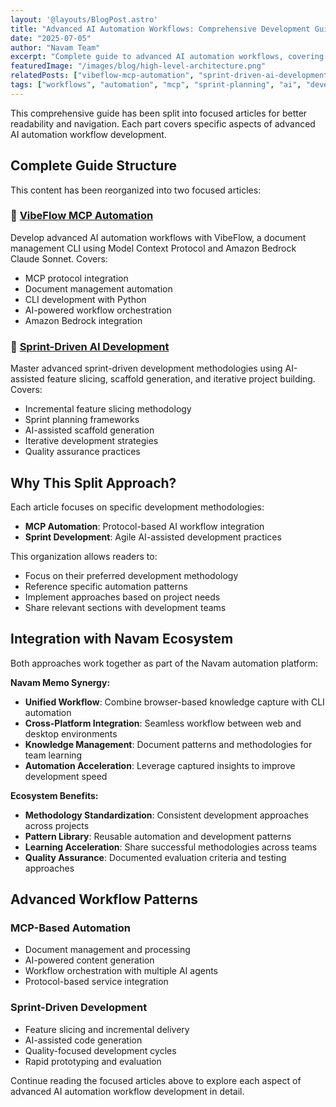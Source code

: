 ```yaml
---
layout: '@layouts/BlogPost.astro'
title: "Advanced AI Automation Workflows: Comprehensive Development Guide"
date: "2025-07-05"
author: "Navam Team"
excerpt: "Complete guide to advanced AI automation workflows, covering MCP automation, sprint-driven development, and document management systems."
featuredImage: "/images/blog/high-level-architecture.png"
relatedPosts: ["vibeflow-mcp-automation", "sprint-driven-ai-development", "ai-automation-best-practices"]
tags: ["workflows", "automation", "mcp", "sprint-planning", "ai", "development", "python", "cli", "productivity", "trenddit"]
---
```


This comprehensive guide has been split into focused articles for better readability and navigation. Each part covers specific aspects of advanced AI automation workflow development.

## Complete Guide Structure

This content has been reorganized into two focused articles:

### 🤖 [VibeFlow MCP Automation](/blog/vibeflow-mcp-automation)
Develop advanced AI automation workflows with VibeFlow, a document management CLI using Model Context Protocol and Amazon Bedrock Claude Sonnet. Covers:
- MCP protocol integration
- Document management automation
- CLI development with Python
- AI-powered workflow orchestration
- Amazon Bedrock integration

### 🚀 [Sprint-Driven AI Development](/blog/sprint-driven-ai-development)
Master advanced sprint-driven development methodologies using AI-assisted feature slicing, scaffold generation, and iterative project building. Covers:
- Incremental feature slicing methodology
- Sprint planning frameworks
- AI-assisted scaffold generation
- Iterative development strategies
- Quality assurance practices

## Why This Split Approach?

Each article focuses on specific development methodologies:
- **MCP Automation**: Protocol-based AI workflow integration
- **Sprint Development**: Agile AI-assisted development practices

This organization allows readers to:
- Focus on their preferred development methodology
- Reference specific automation patterns
- Implement approaches based on project needs
- Share relevant sections with development teams

## Integration with Navam Ecosystem

Both approaches work together as part of the Navam automation platform:

**Navam Memo Synergy:**
- **Unified Workflow**: Combine browser-based knowledge capture with CLI automation
- **Cross-Platform Integration**: Seamless workflow between web and desktop environments
- **Knowledge Management**: Document patterns and methodologies for team learning
- **Automation Acceleration**: Leverage captured insights to improve development speed

**Ecosystem Benefits:**
- **Methodology Standardization**: Consistent development approaches across projects
- **Pattern Library**: Reusable automation and development patterns
- **Learning Acceleration**: Share successful methodologies across teams
- **Quality Assurance**: Documented evaluation criteria and testing approaches

## Advanced Workflow Patterns

### MCP-Based Automation
- Document management and processing
- AI-powered content generation
- Workflow orchestration with multiple AI agents
- Protocol-based service integration

### Sprint-Driven Development
- Feature slicing and incremental delivery
- AI-assisted code generation
- Quality-focused development cycles
- Rapid prototyping and evaluation

Continue reading the focused articles above to explore each aspect of advanced AI automation workflow development in detail.